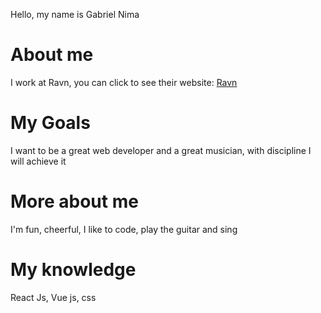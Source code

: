 Hello, my name is Gabriel Nima

# About me

I work at Ravn, you can click to see their website: [Ravn](https://www.ravn.co/)

# My Goals

I want to be a great web developer and a great musician, with discipline I will achieve it

# More about me

I'm fun, cheerful, I like to code, play the guitar and sing

# My knowledge

React Js, Vue js, css
